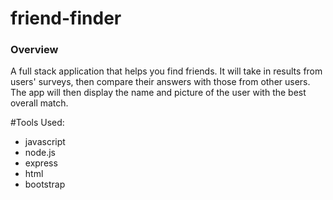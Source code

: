 # friend-finder
  
### Overview

A full stack application that helps you find friends. It will take in results from users' surveys, then compare their answers with those from other users. The app will then display the name and picture of the user with the best overall match. 

#Tools Used:
- javascript 
- node.js 
- express
- html
- bootstrap
